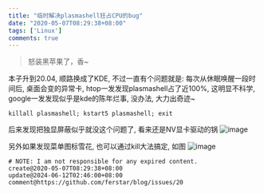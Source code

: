 ```yaml
---
title: "临时解决plasmashell狂占CPU的bug"
date: "2020-05-07T08:29:38+08:00"
tags: ['Linux']
comments: true
---
```


> 怒装黑苹果了，香~

本子升到20.04, 顺路换成了KDE, 不过一直有个问题就是: 每次从休眠唤醒一段时间后, 桌面会变的异常卡, htop一发发现plasmashell占了近100%, 这明显不科学, google一发发现似乎是kde的陈年烂事, 没办法, 大力出奇迹~

```shell
killall plasmashell; kstart5 plasmashell; exit
```

后来发现把独显屏蔽似乎就没这个问题了, 看来还是NV显卡驱动的锅
![image](https://user-images.githubusercontent.com/2854276/81272274-db236e00-907f-11ea-99bc-f5219cbd83b1.png)

另外如果发现菜单图标雪花, 也可以通过kill大法搞定, 如图
![image](https://user-images.githubusercontent.com/2854276/81284262-78869e00-9090-11ea-91a7-c13f3dc179e2.png)

```
# NOTE: I am not responsible for any expired content.
create@2020-05-07T08:29:38+08:00
update@2024-06-12T02:46:00+08:00
comment@https://github.com/ferstar/blog/issues/20
```
